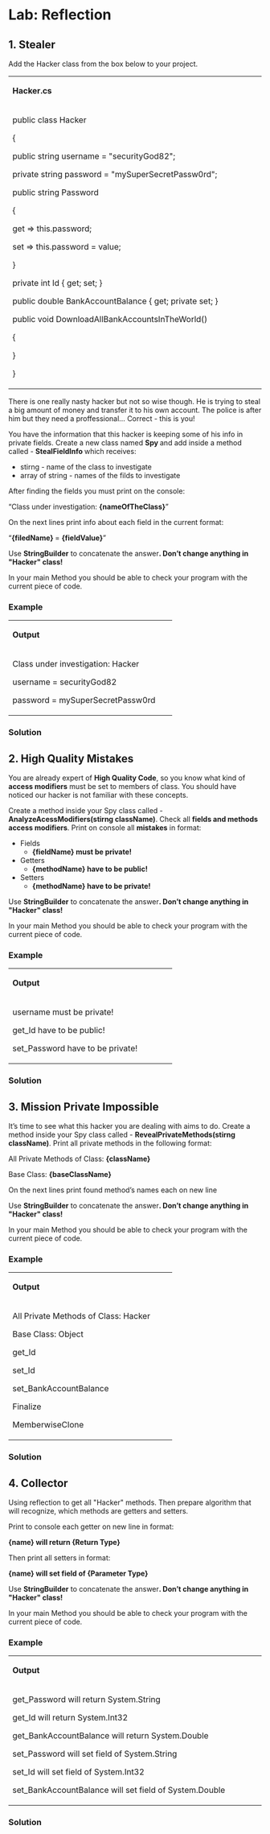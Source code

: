 <h1>Lab: Reflection</h1>
<h2>1. Stealer</h2>
<p>Add the Hacker class from the box below to your project.</p>
<table>
<tbody>
<tr>
<td width="502">
<p><strong>Hacker.cs</strong></p>
</td>
</tr>
<tr>
<td width="502">
<p>public class Hacker</p>
<p>{</p>
<p> public string username = "securityGod82";</p>
<p> private string password = "mySuperSecretPassw0rd";</p>
<p> public string Password</p>
<p> {</p>
<p> get =&gt; this.password;</p>
<p> set =&gt; this.password = value;</p>
<p> }</p>
<p> private int Id { get; set; }</p>
<p> public double BankAccountBalance { get; private set; }</p>
<p> public void DownloadAllBankAccountsInTheWorld()</p>
<p> { </p>
<p> }</p>
<p>}</p>
</td>
</tr>
</tbody>
</table>
<p>There is one really nasty hacker but not so wise though. He is trying to steal a big amount of money and transfer it to his own account. The police is after him but they need a proffessional&hellip; Correct - this is you!</p>
<p> You have the information that this hacker is keeping some of his info in private fields. Create a new class named <strong>Spy </strong>and add inside a method called - <strong>StealFieldInfo </strong>which receives:</p>
<ul>
<li>stirng - name of the class to investigate</li>
<li>array of string - names of the filds to investigate</li>
</ul>
<p>After finding the fields you must print on the console:</p>
<p>&ldquo;Class under investigation: <strong>{nameOfTheClass}</strong>&rdquo;</p>
<p>On the next lines print info about each field in the current format:</p>
<p>&ldquo;<strong>{filedName} </strong>= <strong>{fieldValue}</strong>&rdquo;</p>
<p>Use <strong>StringBuilder</strong> to concatenate the answer<strong>. Don&rsquo;t change anything in "Hacker" class! </strong></p>
<p>In your main Method you should be able to check your program with the current piece of code.</p>
<h3>Example</h3>
<table>
<tbody>
<tr>
<td width="310">
<p><strong>Output</strong></p>
</td>
</tr>
<tr>
<td width="310">
<p>Class under investigation: Hacker</p>
<p>username = securityGod82</p>
<p>password = mySuperSecretPassw0rd</p>
</td>
</tr>
</tbody>
</table>
<h3>Solution</h3>
<h2>2. High Quality Mistakes</h2>
<p>You are already expert of <strong>High Quality Code</strong>, so you know what kind of <strong>access modifiers</strong> must be set to members of class. You should have noticed our hacker is not familiar with these concepts.</p>
<p>Create a method inside your Spy class called - <strong>AnalyzeAcessModifiers</strong><strong>(</strong><strong>stirng className</strong><strong>)</strong>. Check all <strong>fields and methods access modifiers</strong>. Print on console all <strong>mistakes</strong> in format:</p>
<ul>
<li>Fields
<ul>
<li><strong>{fieldName} must be private!</strong></li>
</ul>
</li>
<li>Getters
<ul>
<li><strong>{methodName} have to be public!</strong></li>
</ul>
</li>
<li>Setters
<ul>
<li><strong>{methodName} have to be private!</strong></li>
</ul>
</li>
</ul>
<p>Use <strong>StringBuilder</strong> to concatenate the answer<strong>. Don&rsquo;t change anything in "Hacker" class! </strong></p>
<p>In your main Method you should be able to check your program with the current piece of code.</p>
<h3>Example</h3>
<table>
<tbody>
<tr>
<td width="310">
<p><strong>Output</strong></p>
</td>
</tr>
<tr>
<td width="310">
<p>username must be private!</p>
<p>get_Id have to be public!</p>
<p>set_Password have to be private!</p>
</td>
</tr>
</tbody>
</table>
<h3>Solution</h3>
<h2>3. Mission Private Impossible</h2>
<p>It&rsquo;s time to see what this hacker you are dealing with aims to do. Create a method inside your Spy class called - <strong>RevealPrivateMethods</strong><strong>(</strong><strong>stirng className</strong><strong>)</strong>. Print all private methods in the following format:</p>
<p>All Private Methods of Class: <strong>{className}</strong></p>
<p>Base Class: <strong>{baseClassName}</strong></p>
<p>On the next lines print found method&rsquo;s names each on new line</p>
<p>Use <strong>StringBuilder</strong> to concatenate the answer<strong>. Don&rsquo;t change anything in "Hacker" class! </strong></p>
<p>In your main Method you should be able to check your program with the current piece of code.</p>
<h3>Example</h3>
<table>
<tbody>
<tr>
<td width="310">
<p><strong>Output</strong></p>
</td>
</tr>
<tr>
<td width="310">
<p>All Private Methods of Class: Hacker</p>
<p>Base Class: Object</p>
<p>get_Id</p>
<p>set_Id</p>
<p>set_BankAccountBalance</p>
<p>Finalize</p>
<p>MemberwiseClone</p>
</td>
</tr>
</tbody>
</table>
<h3>Solution</h3>
<h2>4. Collector</h2>
<p>Using reflection to get all "Hacker" methods. Then prepare algorithm that will recognize, which methods are getters and setters.</p>
<p>Print to console each getter on new line in format:</p>
<p><strong>{name} will return {Return Type}</strong></p>
<p>Then print all setters in format:</p>
<p><strong>{name} will set field of {Parameter Type}</strong></p>
<p>Use <strong>StringBuilder</strong> to concatenate the answer<strong>. Don&rsquo;t change anything in "Hacker" class! </strong></p>
<p>In your main Method you should be able to check your program with the current piece of code.</p>
<h3>Example</h3>
<table>
<tbody>
<tr>
<td width="520">
<p><strong>Output</strong></p>
</td>
</tr>
<tr>
<td width="520">
<p>get_Password will return System.String</p>
<p>get_Id will return System.Int32</p>
<p>get_BankAccountBalance will return System.Double</p>
<p>set_Password will set field of System.String</p>
<p>set_Id will set field of System.Int32</p>
<p>set_BankAccountBalance will set field of System.Double</p>
</td>
</tr>
</tbody>
</table>
<h3>Solution</h3>